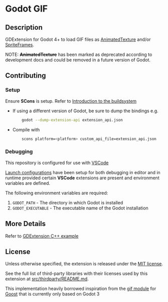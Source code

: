 # Godot GIF

## Description
GDExtension for Godot 4+ to load GIF files as [AnimatedTexture](https://docs.godotengine.org/en/stable/classes/class_animatedtexture.html) and/or [SpriteFrames](https://docs.godotengine.org/en/stable/classes/class_spriteframes.html).

NOTE: ~~**AnimatedTexture**~~ has been marked as deprecated according to development docs and could be removed in a future version of Godot.

## Contributing

### Setup

Ensure **SCons** is setup. Refer to [Introduction to the buildsystem](https://docs.godotengine.org/en/stable/contributing/development/compiling/introduction_to_the_buildsystem.html)

* If using a different version of Godot, be sure to dump the bindings e.g. 
    ```sh
        godot --dump-extension-api extension_api.json
    ```
*  Compile with 
    ```sh
        scons platform=<platform> custom_api_file=extension_api.json
    ```

### Debugging

This repository is configured for use with [VSCode](https://code.visualstudio.com/)

[Launch configurations](./.vscode/launch.json) have been setup for both debugging in editor and in runtime provided certain **VSCode** extensions are present and environment variables are defined.

The following environment variables are required:

1. `GODOT_PATH` - The directory in which Godot is installed
1. `GODOT_EXECUTABLE` - The executable name of the Godot installation

## More Details
Refer to [GDExtension C++ example](https://docs.godotengine.org/en/stable/tutorials/scripting/gdextension/gdextension_cpp_example.html)


## License

Unless otherwise specified, the extension is released under the
[MIT license](LICENSE.txt).

See the full list of third-party libraries with their licenses used by this
extension at [src/thirdparty/README.md](src/thirdparty/README.md).

This implementation heavily borrowed inspiration from the [gif module](https://github.com/goostengine/goost/tree/gd3/modules/gif) for [Goost](https://github.com/goostengine/goost) that is currently only based on Godot 3
